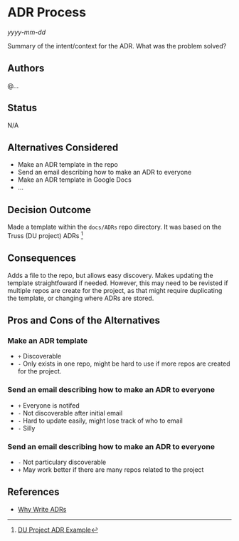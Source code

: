 <!-- Short descriptive title -->
# ADR Process

<!-- Date -->
*yyyy-mm-dd*

<!-- Summary -->
Summary of the intent/context for the ADR. What was the problem solved?

## Authors <!-- GitHub Username(s) -->
@...

## Status <!-- Status of this ADR -->
N/A

## Alternatives Considered <!-- Short list of considered alternatives, should include the chosen path -->
- Make an ADR template in the repo
- Send an email describing how to make an ADR to everyone
- Make an ADR template in Google Docs
- ...

## Decision Outcome <!-- Summary of the decision -->
Made a template within the `docs/ADRs` repo directory. It was based on the Truss (DU project) ADRs [^1]

## Consequences <!-- Summary of the decision -->
Adds a file to the repo, but allows easy discovery. Makes updating the template straightfoward if needed. However, this may need to be revisted if multiple repos are create for the project, as that might require duplicating the template, or changing where ADRs are stored.

## Pros and Cons of the Alternatives <!-- List Pros/Cons of each considered alternative -->

### Make an ADR template
- `+` Discoverable
- `-` Only exists in one repo, might be hard to use if more repos are created for the project.

### Send an email describing how to make an ADR to everyone
- `+` Everyone is notifed
- `-` Not discoverable after initial email
- `-` Hard to update easily, might lose track of who to email
- `-` Silly

### Send an email describing how to make an ADR to everyone
- `-` Not particulary discoverable
- `+` May work better if there are many repos related to the project

## References <!-- List any relevant resources about the ADR, consider using footnotes as below where useful -->
- [Why Write ADRs](https://github.blog/2020-08-13-why-write-adrs/)
[^1]: [DU Project ADR Example](https://github.com/kbase/narrative/blob/44aaa558ec3c8c061777983531884a7ce7d9ad78/docs/adrs/0001-git-workflow.md)

